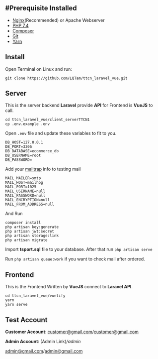 ## #Prerequisite Installed
- [Nginx](https://gist.github.com/nd3w/8017f2e0b8afb44188e733d2ec487deb)(Recommended) or Apache Webserver
- [PHP 7.4](https://gist.github.com/nd3w/8017f2e0b8afb44188e733d2ec487deb)
- [Composer](https://getcomposer.org/download/)
- [Git](https://git-scm.com/downloads)
- [Yarn](https://classic.yarnpkg.com/lang/en/docs/install/#debian-stable)
## Install
Open Terminal on Linux and run:
```
git clone https://github.com/LQTam/ttcn_laravel_vue.git
```

## Server
This is the server backend **Laravel** provide **API** for Frontend is **VueJS** to call.
```
cd ttcn_laravel_vue/client_serverTTCN1
cp .env.example .env
```

Open `.env` file and update these variables to fit to you.

```
DB_HOST=127.0.0.1
DB_PORT=3306
DB_DATABASE=ecommerce_db
DB_USERNAME=root
DB_PASSWORD=
```

Add your [mailtrap](https://mailtrap.io/) info to testing mail
```
MAIL_MAILER=smtp
MAIL_HOST=mailhog
MAIL_PORT=1025
MAIL_USERNAME=null
MAIL_PASSWORD=null
MAIL_ENCRYPTION=null
MAIL_FROM_ADDRESS=null
```

And Run 
```
composer install
php artisan key:generate
php artisan jwt:secret
php artisan storage:link
php artisan migrate
```
Import **tsport.sql** file to your database. After that run `php artisan serve`

Run `php artisan queue:work` if you want to check mail after ordered.

## Frontend
This is the Frontend Written by **VueJS** connect to **Laravel API**.
```
cd ttcn_laravel_vue/vuetify
yarn
yarn serve
```
## Test Account
**Customer Account**: customer@gmail.com/customer@gmail.com

**Admin Account**: (Admin Link)_/admin_            

admin@gmail.com/admin@gmail.com